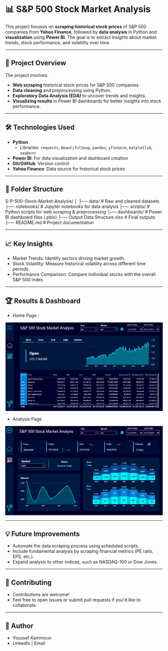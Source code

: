 # 📊 S&P 500 Stock Market Analysis  

This project focuses on **scraping historical stock prices** of S&P 500 companies from **Yahoo Finance**, followed by **data analysis** in Python and **visualization** using **Power BI**. The goal is to extract insights about market trends, stock performance, and volatility over time.

---

## 🚀 Project Overview

The project involves:  
- **Web scraping** historical stock prices for S&P 500 companies.  
- **Data cleaning** and preprocessing using Python.  
- **Exploratory Data Analysis (EDA)** to uncover trends and insights.  
- **Visualizing results** in Power BI dashboards for better insights into stock performance.

---

## 🛠️ Technologies Used

- **Python**  
  - Libraries: `requests`, `BeautifulSoup`, `pandas`, `yfinance`, `matplotlib`, `seaborn`  
- **Power BI**: For data visualization and dashboard creation  
- **Git/GitHub**: Version control  
- **Yahoo Finance**: Data source for historical stock prices  

---

## 📂 Folder Structure


S-P-500-Stock-Market-Analysis/
│
├── data/                      # Raw and cleaned datasets
├── notebooks/                 # Jupyter notebooks for data analysis
├── scripts/                   # Python scripts for web scraping & preprocessing
├── dashboards/                # Power BI dashboard files (.pbix)
├── Output Data Structure.xlsx # Final outputs
├── README.md                  # Project documentation

---

## 📈 Key Insights
- Market Trends: Identify sectors driving market growth.
- Stock Volatility: Measure historical volatility across different time periods.
- Performance Comparison: Compare individual stocks with the overall S&P 500 index.

---

## 🏆 Results & Dashboard

- Home Page :
  
![image](https://github.com/YoussefKamm/S-P-500-Stock-Market-Analysis/blob/main/Dashboard-cap/Home.jpg)

- Analysis Page

![image](https://github.com/YoussefKamm/S-P-500-Stock-Market-Analysis/blob/main/Dashboard-cap/Analysis.jpg)

---

## 💡 Future Improvements
- Automate the data scraping process using scheduled scripts.
- Include fundamental analysis by scraping financial metrics (PE ratio, EPS, etc.).
- Expand analysis to other indices, such as NASDAQ-100 or Dow Jones.

---

## 🤝 Contributing

- Contributions are welcome!
- Feel free to open issues or submit pull requests if you'd like to collaborate.

---

## 👤 Author

- Youssef Kammoun
- LinkedIn | Email
